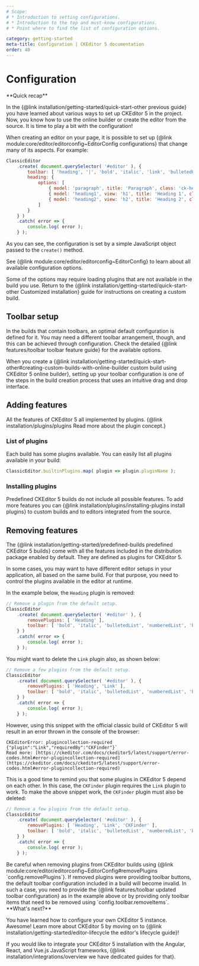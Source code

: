 ```yaml
---
# Scope:
# * Introduction to setting configurations.
# * Introduction to the top and must-know configurations.
# * Point where to find the list of configuration options.

category: getting-started
meta-title: Configuration | CKEditor 5 documentation
order: 40
---
```


# Configuration

<info-box hint>
**Quick recap**

In the {@link installation/getting-started/quick-start-other previous guide} you have learned about various ways to set up CKEditor&nbsp;5 in the project. Now, you know how to use the online builder or create the editor from the source. It is time to play a bit with the configuration!
</info-box>

When creating an editor on your page, it is possible to set up {@link module:core/editor/editorconfig~EditorConfig configurations} that change many of its aspects. For example:

```js
ClassicEditor
	.create( document.querySelector( '#editor' ), {
		toolbar: [ 'heading', '|', 'bold', 'italic', 'link', 'bulletedList', 'numberedList', 'blockQuote' ],
		heading: {
			options: [
				{ model: 'paragraph', title: 'Paragraph', class: 'ck-heading_paragraph' },
				{ model: 'heading1', view: 'h1', title: 'Heading 1', class: 'ck-heading_heading1' },
				{ model: 'heading2', view: 'h2', title: 'Heading 2', class: 'ck-heading_heading2' }
			]
		}
	} )
	.catch( error => {
		console.log( error );
	} );
```

As you can see, the configuration is set by a simple JavaScript object passed to the `create()` method.

See {@link module:core/editor/editorconfig~EditorConfig} to learn about all available configuration options.

Some of the options may require loading plugins that are not available in the build you use. Return to the {@link installation/getting-started/quick-start-other Customized installation} guide for instructions on creating a custom build.

## Toolbar setup

In the builds that contain toolbars, an optimal default configuration is defined for it. You may need a different toolbar arrangement, though, and this can be achieved through configuration. Check the detailed {@link features/toolbar toolbar feature guide} for the available options.

When you create a {@link installation/getting-started/quick-start-other#creating-custom-builds-with-online-builder custom build using CKEditor 5 online builder}, setting up your toolbar configuration is one of the steps in the build creation process that uses an intuitive drag and drop interface.

## Adding features

All the features of CKEditor 5 all implemented by plugins. {@link installation/plugins/plugins Read more about the plugin concept.}

### List of plugins

Each build has some plugins available. You can easily list all plugins available in your build:

```js
ClassicEditor.builtinPlugins.map( plugin => plugin.pluginName );
```

### Installing plugins

Predefined CKEditor 5 builds do not include all possible features. To add more features you can {@link installation/plugins/installing-plugins install plugins} to custom builds and to editors integrated from the source.

## Removing features

The {@link installation/getting-started/predefined-builds predefined CKEditor 5 builds} come with all the features included in the distribution package enabled by default. They are defined as plugins for CKEditor 5.

In some cases, you may want to have different editor setups in your application, all based on the same build. For that purpose, you need to control the plugins available in the editor at runtime.

In the example below, the `Heading` plugin is removed:

```js
// Remove a plugin from the default setup.
ClassicEditor
	.create( document.querySelector( '#editor' ), {
		removePlugins: [ 'Heading' ],
		toolbar: [ 'bold', 'italic', 'bulletedList', 'numberedList', 'blockQuote' , 'link' ]
	} )
	.catch( error => {
		console.log( error );
	} );
```

You might want to delete the `Link` plugin also, as shown below:

```js
// Remove a few plugins from the default setup.
ClassicEditor
	.create( document.querySelector( '#editor' ), {
		removePlugins: [ 'Heading', 'Link' ],
		toolbar: [ 'bold', 'italic', 'bulletedList', 'numberedList', 'blockQuote' ]
	} )
	.catch( error => {
		console.log( error );
	} );
```

However, using this snippet with the official classic build of CKEditor 5 will result in an error thrown in the console of the browser:
```
CKEditorError: plugincollection-required {"plugin":"Link","requiredBy":"CKFinder"}`
Read more: [https://ckeditor.com/docs/ckeditor5/latest/support/error-codes.html#error-plugincollection-required](https://ckeditor.com/docs/ckeditor5/latest/support/error-codes.html#error-plugincollection-required)
```
This is a good time to remind you that some plugins in CKEditor 5 depend on each other. In this case, the `CKFinder` plugin requires the `Link` plugin to work. To make the above snippet work, the `CKFinder` plugin must also be deleted:

```js
// Remove a few plugins from the default setup.
ClassicEditor
	.create( document.querySelector( '#editor' ), {
		removePlugins: [ 'Heading', 'Link', 'CKFinder' ],
		toolbar: [ 'bold', 'italic', 'bulletedList', 'numberedList', 'blockQuote' ]
	} )
	.catch( error => {
		console.log( error );
	} );
```

<info-box>
	Be careful when removing plugins from CKEditor builds using {@link module:core/editor/editorconfig~EditorConfig#removePlugins `config.removePlugins`}. If removed plugins were providing toolbar buttons, the default toolbar configuration included in a build will become invalid. In such a case, you need to provide the {@link features/toolbar updated toolbar configuration} as in the example above or by providing only toolbar items that need to be removed using `config.toolbar.removeItems`.
</info-box>

<info-box hint>
**What's next?**

You have learned how to configure your own CKEditor 5 instance. Awesome! Learn more about CKEditor 5 by moving on to {@link installation/getting-started/editor-lifecycle the editor's lifecycle guide}!

If you would like to integrate your CKEditor 5 installation with the Angular, React, and Vue.js JavaScript frameworks, {@link installation/integrations/overview we have dedicated guides for that}.
</info-box>
